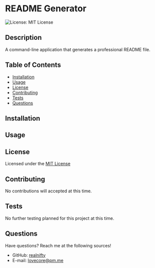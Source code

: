 # README Generator

![License: MIT License](https://img.shields.io/badge/license-MIT-orange)
  
## Description

A command-line application that generates a professional README file.

## Table of Contents

- [Installation](#installation)
- [Usage](#usage)
- [License](#license)
- [Contributing](#contributing)
- [Tests](#tests)
- [Questions](#questions)

## Installation



## Usage



## License
    
Licensed under the [MIT License](https://spdx.org/licenses/MIT.html)

## Contributing

No contributions will accepted at this time.

## Tests

No further testing planned for this project at this time.

## Questions

Have questions? Reach me at the following sources!

* GitHub: [realnifty](https://github.com/realnifty)
* E-mail: lovecore@pm.me
